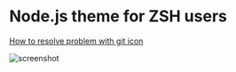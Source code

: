 # Node.js theme for ZSH users
[How to resolve problem with git icon](https://github.com/skuridin/oh-my-zsh-node-theme/issues/1#issuecomment-157670117)

![screenshot](https://github.com/skuridin/oh-my-zsh-node-theme/raw/master/screenshot.png)
